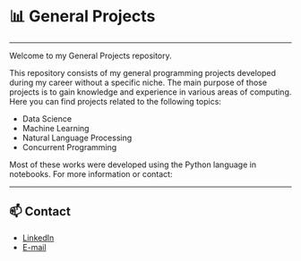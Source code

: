 # 📊 General Projects
---

Welcome to my General Projects repository.

This repository consists of my general programming projects developed during my career without a specific niche. The main purpose of those projects is to gain knowledge and experience in various areas of computing. Here you can find projects related to the following topics:

- Data Science
- Machine Learning
- Natural Language Processing
- Concurrent Programming

Most of these works were developed using the Python language in notebooks. For more information or contact:

---

## 📫 Contact

- [LinkedIn](www.linkedin.com/in/matheus-resende-miranda)  
- [E-mail](matheusrm.ws@gmail.com)

